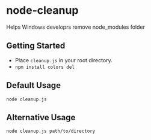 # node-cleanup
Helps Windows developrs remove node_modules folder

## Getting Started
* Place ```cleanup.js``` in your root directory.
* ```npm install colors del```

## Default Usage
```node cleanup.js```

## Alternative Usage
```node cleanup.js path/to/directory```